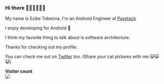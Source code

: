 ### Hi there 👋🏾👋🏽👋🏽

My name is Ezike Tobenna. I'm an Android Engineer at [Paystack](https://paystack.com)

I enjoy developing for Android 🤖

I think my favorite thing to talk about is software architecture. 

Thanks for checking out my profile.

You can check me out on [Twitter](https://twitter.com/T0bey_) too. (Share your cat pictures with me 😺😺😺)

<p align="left"> 
  <b>Visitor count</b><br>
  <img src="https://profile-counter.glitch.me/Ezike/count.svg" />
</p>
